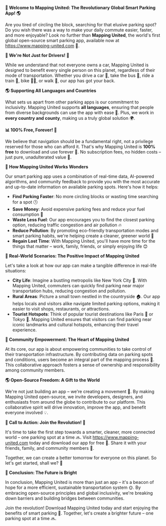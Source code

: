 **🚀 Welcome to Mapping United: The Revolutionary Global Smart Parking App! 🌎**

Are you tired of circling the block, searching for that elusive parking spot? Do you wish there was a way to make your daily commute easier, faster, and more enjoyable? Look no further than **Mapping United**, the world's first global open-source smart parking app, available now at https://www.mapping-united.com 🤩.

**🌟 We're Not Just for Drivers! 🚗**

While we understand that not everyone owns a car, Mapping United is designed to benefit every single person on this planet, regardless of their mode of transportation. Whether you drive a car 🚗, take the bus 🚌, ride a train 🚂, bike 🚴‍♀️, or walk 👣, our app has got your back.

**🌎 Supporting All Languages and Countries**

What sets us apart from other parking apps is our commitment to inclusivity. Mapping United supports **all languages**, ensuring that people from diverse backgrounds can use the app with ease 🌈. Plus, we work in **every country and county**, making us a truly global solution 🌍.

**📊 100% Free, Forever! 💸**

We believe that navigation should be a fundamental right, not a privilege reserved for those who can afford it. That's why Mapping United is **100% free** to download and use forever 💯. No subscription fees, no hidden costs – just pure, unadulterated value 🙏.

**🌟 How Mapping United Works Wonders**

Our smart parking app uses a combination of real-time data, AI-powered algorithms, and community feedback to provide you with the most accurate and up-to-date information on available parking spots. Here's how it helps:

* **Find Parking Faster**: No more circling blocks or wasting time searching for a spot 🕒
* **Save Money**: Avoid expensive parking fees and reduce your fuel consumption 💸
* **Waste Less Fuel**: Our app encourages you to find the closest parking option, reducing traffic congestion and air pollution 🔥
* **Reduce Pollution**: By promoting eco-friendly transportation modes and smart parking habits, we're helping create a cleaner, greener world 🌿
* **Regain Lost Time**: With Mapping United, you'll have more time for the things that matter – work, family, friends, or simply enjoying life 😊

**🌟 Real-World Scenarios: The Positive Impact of Mapping United**

Let's take a look at how our app can make a tangible difference in real-life situations:

* **City Life**: Imagine a bustling metropolis like New York City 🗽️. With Mapping United, commuters can quickly find parking near major transportation hubs, reducing congestion and pollution.
* **Rural Areas**: Picture a small town nestled in the countryside 🏠. Our app helps locals and visitors alike navigate limited parking options, making it easier to visit shops, restaurants, or attractions.
* **Tourist Hotspots**: Think of popular tourist destinations like Paris 🗼️ or Tokyo 🗼️. Mapping United ensures that visitors can find parking near iconic landmarks and cultural hotspots, enhancing their travel experience.

**🌟 Community Empowerment: The Heart of Mapping United**

At its core, our app is about empowering communities to take control of their transportation infrastructure. By contributing data on parking spots and conditions, users become an integral part of the mapping process 🤝. This collaborative approach fosters a sense of ownership and responsibility among community members.

**🌎 Open-Source Freedom: A Gift to the World**

We're not just building an app – we're creating a movement 🌟. By making Mapping United open-source, we invite developers, designers, and enthusiasts from around the globe to contribute to our platform. This collaborative spirit will drive innovation, improve the app, and benefit everyone involved 💡.

**🎉 Call to Action: Join the Revolution! 🚀**

It's time to take the first step towards a smarter, cleaner, more connected world – one parking spot at a time 🔜. Visit https://www.mapping-united.com today and download our app for free 📲. Share it with your friends, family, and community members 🤝.

Together, we can create a better tomorrow for everyone on this planet. So let's get started, shall we? 🎉

**🌟 Conclusion: The Future is Bright**

In conclusion, Mapping United is more than just an app – it's a beacon of hope for a more efficient, sustainable transportation system 🌞. By embracing open-source principles and global inclusivity, we're breaking down barriers and building bridges between communities.

Join the revolution! Download Mapping United today and start enjoying the benefits of smart parking 🚀. Together, let's create a brighter future – one parking spot at a time 🔜.
